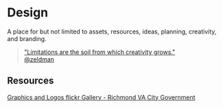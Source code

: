 # Design  

A place for but not limited to assets, resources, ideas, planning, creativity, and branding.  


> ["Limitations are the soil from which creativity grows."  
> @zeldman](https://alistapart.com/article/5k)   
 

## Resources  
[Graphics and Logos flickr Gallery - Richmond VA City Government](https://www.flickr.com/photos/richmond-va/albums/72157632188956361)  
